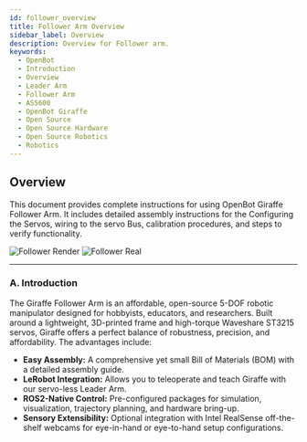 ```yaml
---
id: follower_overview
title: Follower Arm Overview
sidebar_label: Overview
description: Overview for Follower arm.
keywords:
  - OpenBot
  - Introduction
  - Overview
  - Leader Arm
  - Follower Arm
  - AS5600
  - OpenBot Giraffe
  - Open Source
  - Open Source Hardware
  - Open Source Robotics
  - Robotics
---
```


<!-- @format -->

## Overview

This document provides complete instructions for using OpenBot Giraffe Follower Arm. It includes detailed assembly instructions for the Configuring the Servos, wiring to the servo Bus, calibration procedures, and steps to verify functionality.

<div style={{ display: "flex", gap: "16px" }}>
  <img
    src="/img/follower_render.jpeg"
    alt="Follower Render"
    style={{ width: "50%" }}
  />
  <img
    src="/img/follower_real.jpeg"
    alt="Follower Real"
    style={{ width: "50%" }}
  />
</div>

---

### A. Introduction

The Giraffe Follower Arm is an affordable, open-source 5-DOF robotic manipulator designed for hobbyists, educators, and researchers. Built around a lightweight, 3D-printed frame and high-torque Waveshare ST3215 servos, Giraffe offers a perfect balance of robustness, precision, and affordability. The advantages include:

- **Easy Assembly:** A comprehensive yet small Bill of Materials (BOM) with a detailed assembly guide.
- **LeRobot Integration:** Allows you to teleoperate and teach Giraffe with our servo-less Leader Arm.
- **ROS2-Native Control:** Pre-configured packages for simulation, visualization, trajectory planning, and hardware bring-up.
- **Sensory Extensibility:** Optional integration with Intel RealSense off-the-shelf webcams for eye-in-hand or eye-to-hand setup configurations.
